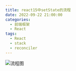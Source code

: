 ```yaml
---
title: react15中setState的流程
date: 2022-09-22 21:00:00
categories:
  - 前端框架
  - React
tags:
  - React
  - stack
  - reconciler
---
```


![流程图](images/react15flow.awebp)

